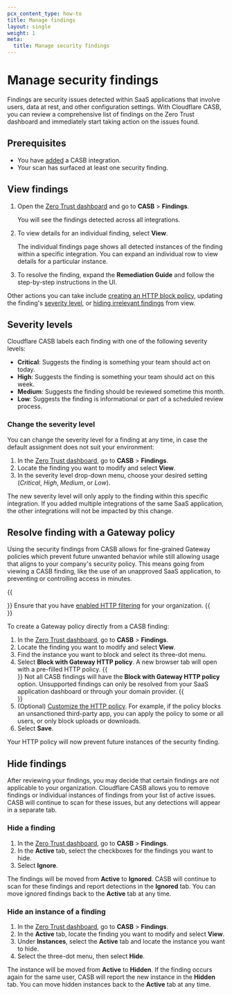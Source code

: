 ```yaml
---
pcx_content_type: how-to
title: Manage findings
layout: single
weight: 1
meta:
  title: Manage security findings
---
```


# Manage security findings

Findings are security issues detected within SaaS applications that involve users, data at rest, and other configuration settings. With Cloudflare CASB, you can review a comprehensive list of findings on the Zero Trust dashboard and immediately start taking action on the issues found.

## Prerequisites

- You have [added](/cloudflare-one/applications/scan-apps/#add-an-integration) a CASB integration.
- Your scan has surfaced at least one security finding.

## View findings

1. Open the [Zero Trust dashboard](https://one.dash.cloudflare.com) and go to **CASB** > **Findings**.

   You will see the findings detected across all integrations.

2. To view details for an individual finding, select **View**.

   The individual findings page shows all detected instances of the finding within a specific integration. You can expand an individual row to view details for a particular instance.

3. To resolve the finding, expand the **Remediation Guide** and follow the step-by-step instructions in the UI.

Other actions you can take include [creating an HTTP block policy](#resolve-finding-with-a-gateway-policy), updating the finding's [severity level](#severity-levels), or [hiding irrelevant findings](#hide-findings) from view.

## Severity levels

Cloudflare CASB labels each finding with one of the following severity levels:

- **Critical**: Suggests the finding is something your team should act on today.
- **High**: Suggests the finding is something your team should act on this week.
- **Medium**: Suggests the finding should be reviewed sometime this month.
- **Low**: Suggests the finding is informational or part of a scheduled review process.

### Change the severity level

You can change the severity level for a finding at any time, in case the default assignment does not suit your environment:

1. In the [Zero Trust dashboard](https://one.dash.cloudflare.com), go to **CASB** > **Findings**.
2. Locate the finding you want to modify and select **View**.
3. In the severity level drop-down menu, choose your desired setting (_Critical_, _High_, _Medium_, or _Low_).

The new severity level will only apply to the finding within this specific integration. If you added multiple integrations of the same SaaS application, the other integrations will not be impacted by this change.

## Resolve finding with a Gateway policy

Using the security findings from CASB allows for fine-grained Gateway policies which prevent future unwanted behavior while still allowing usage that aligns to your company's security policy. This means going from viewing a CASB finding, like the use of an unapproved SaaS application, to preventing or controlling access in minutes.

{{<Aside type="note" header="Before you begin">}}
Ensure that you have [enabled HTTP filtering](/cloudflare-one/policies/filtering/initial-setup/http/) for your organization.
{{</Aside>}}

To create a Gateway policy directly from a CASB finding:

1. In the [Zero Trust dashboard](https://one.dash.cloudflare.com), go to **CASB** > **Findings**.
2. Locate the finding you want to modify and select **View**.
3. Find the instance you want to block and select its three-dot menu.
4. Select **Block with Gateway HTTP policy**. A new browser tab will open with a pre-filled HTTP policy.
   {{<Aside type="note">}}
   Not all CASB findings will have the **Block with Gateway HTTP policy** option. Unsupported findings can only be resolved from your SaaS application dashboard or through your domain provider.
   {{</Aside>}}
5. (Optional) [Customize the HTTP policy](/cloudflare-one/policies/filtering/http-policies/). For example, if the policy blocks an unsanctioned third-party app, you can apply the policy to some or all users, or only block uploads or downloads.
6. Select **Save**.

Your HTTP policy will now prevent future instances of the security finding.

## Hide findings

After reviewing your findings, you may decide that certain findings are not applicable to your organization. Cloudflare CASB allows you to remove findings or individual instances of findings from your list of active issues. CASB will continue to scan for these issues, but any detections will appear in a separate tab.

### Hide a finding

1. In the [Zero Trust dashboard](https://one.dash.cloudflare.com), go to **CASB** > **Findings**.
2. In the **Active** tab, select the checkboxes for the findings you want to hide.
3. Select **Ignore**.

The findings will be moved from **Active** to **Ignored**. CASB will continue to scan for these findings and report detections in the **Ignored** tab. You can move ignored findings back to the **Active** tab at any time.

### Hide an instance of a finding

1. In the [Zero Trust dashboard](https://one.dash.cloudflare.com), go to **CASB** > **Findings**.
2. In the **Active** tab, locate the finding you want to modify and select **View**.
3. Under **Instances**, select the **Active** tab and locate the instance you want to hide.
4. Select the three-dot menu, then select **Hide**.

The instance will be moved from **Active** to **Hidden**. If the finding occurs again for the same user, CASB will report the new instance in the **Hidden** tab. You can move hidden instances back to the **Active** tab at any time.

